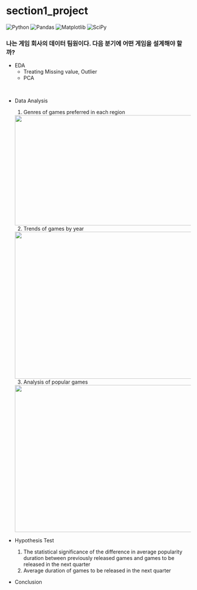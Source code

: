 # section1_project
![Python](https://img.shields.io/badge/python-3670A0?style=for-the-badge&logo=python&logoColor=ffdd54)   ![Pandas](https://img.shields.io/badge/pandas-%23150458.svg?style=for-the-badge&logo=pandas&logoColor=white)   ![Matplotlib](https://img.shields.io/badge/Matplotlib-%23ffffff.svg?style=for-the-badge&logo=Matplotlib&logoColor=black)   ![SciPy](https://img.shields.io/badge/SciPy-%230C55A5.svg?style=for-the-badge&logo=scipy&logoColor=%white)

### 나는 게임 회사의 데이터 팀원이다. 다음 분기에 어떤 게임을 설계해야 할까? 

* EDA
  * Treating Missing value, Outlier 
  * PCA
<br>

* Data Analysis
  1. Genres of games preferred in each region
  <img src="https://user-images.githubusercontent.com/97582403/225011336-d1d77d80-3be4-4ed6-8054-e7fca0b8f4ad.png"  width="550" height="300">
  <br>
  
  2. Trends of games by year
  <img src="https://user-images.githubusercontent.com/97582403/224659303-9608e597-5dae-41d9-908d-39e6c94ddd90.png"  width="900"  height="400">
  <br>
  
  3. Analysis of popular games
  <img src="https://user-images.githubusercontent.com/97582403/225011471-7a19f52c-454f-4986-9999-2c1cad0095fc.png"  width="900" height="400">
  <br>


* Hypothesis Test
  1. The statistical significance of the difference in average popularity duration between previously released games and games to be released in the next quarter 
  2. Average duration of games to be released in the next quarter
  
* Conclusion
